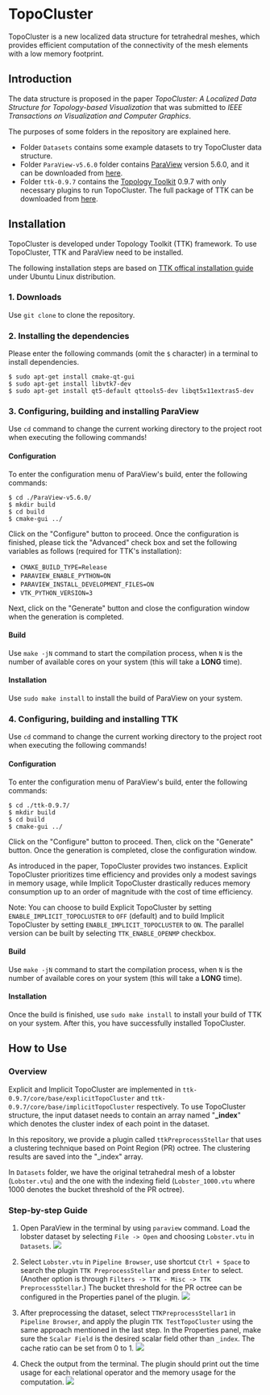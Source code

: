 # TopoCluster

TopoCluster is a new localized data structure for tetrahedral meshes, which provides efficient computation of the connectivity of the mesh elements with a low memory footprint. 


## Introduction

The data structure is proposed in the paper *TopoCluster: A Localized Data Structure for Topology-based Visualization* that was submitted to *IEEE Transactions on Visualization and Computer Graphics*.

The purposes of some folders in the repository are explained here.
- Folder `Datasets` contains some example datasets to try TopoCluster data structure.
- Folder `ParaView-v5.6.0` folder contains [ParaView](https://www.paraview.org/) version 5.6.0, and it can be downloaded from [here](https://www.paraview.org/download/).
- Folder `ttk-0.9.7` contains the [Topology Toolkit](https://topology-tool-kit.github.io/index.html) 0.9.7 with only necessary plugins to run TopoCluster. The full package of TTK can be downloaded from [here](https://topology-tool-kit.github.io/downloads.html).


## Installation

TopoCluster is developed under Topology Toolkit (TTK) framework. To use TopoCluster, TTK and ParaView need to be installed.

The following installation steps are based on [TTK offical installation guide](https://topology-tool-kit.github.io/installation-0.9.7.html) under Ubuntu Linux distribution.


### 1. Downloads
Use `git clone` to clone the repository.

### 2. Installing the dependencies
Please enter the following commands (omit the `$` character) in a terminal to install dependencies.

```
$ sudo apt-get install cmake-qt-gui
$ sudo apt-get install libvtk7-dev
$ sudo apt-get install qt5-default qttools5-dev libqt5x11extras5-dev
```
### 3. Configuring, building and installing ParaView
Use `cd` command to change the current working directory to the project root when executing the following commands! 

#### Configuration 
To enter the configuration menu of ParaView's build, enter the following commands:

```
$ cd ./ParaView-v5.6.0/
$ mkdir build
$ cd build
$ cmake-gui ../
```

Click on the "Configure" button to proceed. Once the configuration is finished, please tick the "Advanced" check box and set the following variables as follows (required for TTK's installation):
- `CMAKE_BUILD_TYPE=Release`
- `PARAVIEW_ENABLE_PYTHON=ON`
- `PARAVIEW_INSTALL_DEVELOPMENT_FILES=ON`
- `VTK_PYTHON_VERSION=3`

Next, click on the "Generate" button and close the configuration window when the generation is completed.

#### Build 
Use `make -jN` command to start the compilation process, when `N` is the number of available cores on your system (this will take a **LONG** time).

#### Installation
Use `sudo make install` to install the build of ParaView on your system. 

### 4. Configuring, building and installing TTK
Use `cd` command to change the current working directory to the project root when executing the following commands! 

#### Configuration
To enter the configuration menu of ParaView's build, enter the following commands:

```
$ cd ./ttk-0.9.7/
$ mkdir build
$ cd build
$ cmake-gui ../
```

Click on the "Configure" button to proceed. Then, click on the "Generate" button. Once the generation is completed, close the configuration window.

As introduced in the paper, TopoCluster provides two instances. Explicit TopoCluster prioritizes time efficiency and provides only a modest savings in memory usage, while Implicit TopoCluster drastically reduces memory consumption up to an order of magnitude with the cost of time efficiency. 

Note: You can choose to build Explicit TopoCluster by setting `ENABLE_IMPLICIT_TOPOCLUSTER` to `OFF` (default) and to build Implicit TopoCluster by setting `ENABLE_IMPLICIT_TOPOCLUSTER` to `ON`. The parallel version can be built by selecting `TTK_ENABLE_OPENMP` checkbox.

#### Build 
Use `make -jN` command to start the compilation process, when `N` is the number of available cores on your system (this will take a **LONG** time).

#### Installation
Once the build is finished, use `sudo make install` to install your build of TTK on your system. After this, you have successfully installed TopoCluster.

## How to Use

### Overview

Explicit and Implicit TopoCluster are implemented in `ttk-0.9.7/core/base/explicitTopoCluster` and `ttk-0.9.7/core/base/implicitTopoCluster` respectively. To use TopoCluster structure, the input dataset needs to contain an array named "**_index**" which denotes the cluster index of each point in the dataset. 

In this repository, we provide a plugin called `ttkPreprocessStellar` that uses a clustering technique based on Point Region (PR) octree. The clustering results are saved into the "_index" array. 

In `Datasets` folder, we have the original tetrahedral mesh of a lobster (`Lobster.vtu`) and the one with the indexing field (`Lobster_1000.vtu` where 1000 denotes the bucket threshold of the PR octree). 

### Step-by-step Guide

1. Open ParaView in the terminal by using `paraview` command. Load the lobster dataset by selecting `File -> Open` and choosing `Lobster.vtu` in `Datasets`.
![](Figures/step_1.png)

2. Select `Lobster.vtu` in `Pipeline Browser`, use shortcut `Ctrl + Space` to search the plugin `TTK PreprocessStellar` and press `Enter` to select. (Another option is through `Filters -> TTK - Misc -> TTK PreprocessStellar`.) The bucket threshold for the PR octree can be configured in the Properties panel of the plugin.
![](Figures/step_2.png)

3. After preprocessing the dataset, select `TTKPreprocessStellar1` in `Pipeline Browser`, and apply the plugin `TTK TestTopoCluster` using the same approach mentioned in the last step. In the Properties panel, make sure the `Scalar Field` is the desired scalar field other than `_index`. The cache ratio can be set from 0 to 1.
![](Figures/step_3.png)

4. Check the output from the terminal. The plugin should print out the time usage for each relational operator and the memory usage for the computation.
![](Figures/step_4.png)

